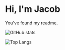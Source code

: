 <h1>Hi, I'm Jacob</h1>

<p>You've found my readme.</p>

![GitHub stats](https://github-readme-stats.vercel.app/api?username=jacobthesheep&theme=onedark)

![Top Langs](https://github-readme-stats.vercel.app/api/top-langs/?username=jacobthesheep&layout=compact&theme=onedark)
